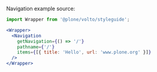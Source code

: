 Navigation example source:

```jsx noeditor
import Wrapper from '@plone/volto/styleguide';

<Wrapper>
  <Navigation
    getNavigation={() => '/'}
    pathname={'/'}
    items={[{ title: 'Hello', url: 'www.plone.org' }]}
  />
</Wrapper>
```
